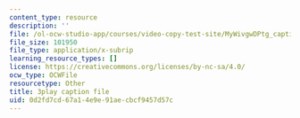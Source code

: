 ```yaml
---
content_type: resource
description: ''
file: /ol-ocw-studio-app/courses/video-copy-test-site/MyWivgwDPtg_captions.vtt
file_size: 101950
file_type: application/x-subrip
learning_resource_types: []
license: https://creativecommons.org/licenses/by-nc-sa/4.0/
ocw_type: OCWFile
resourcetype: Other
title: 3play caption file
uid: 0d2fd7cd-67a1-4e9e-91ae-cbcf9457d57c
---
```


